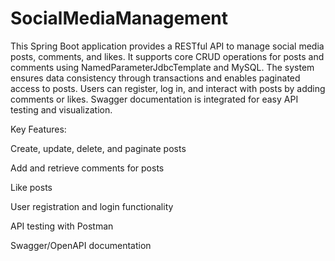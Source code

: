 # SocialMediaManagement
This Spring Boot application provides a RESTful API to manage social media posts, comments, and likes. It supports core CRUD operations for posts and comments using NamedParameterJdbcTemplate and MySQL. The system ensures data consistency through transactions and enables paginated access to posts. Users can register, log in, and interact with posts by adding comments or likes. Swagger documentation is integrated for easy API testing and visualization.

Key Features:

Create, update, delete, and paginate posts

Add and retrieve comments for posts

Like posts

User registration and login functionality

API testing with Postman

Swagger/OpenAPI documentation
